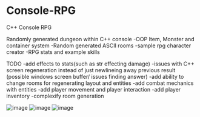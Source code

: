 # Console-RPG
C++ Console RPG

Randomly generated dungeon within C++ console
-OOP Item, Monster and container system
-Random generated ASCII rooms
-sample rpg character creator
-RPG stats and example skills

TODO
-add effects to stats(such as str effecting damage)
-issues with C++ screen regeneration instead of just newlineing away previous result (possible windows screen buffer/ issues finding answer)
-add ability to change rooms for regenerating layout and entities
-add combat mechanics with entities
-add player movement and player interaction
-add player inventory
-complexify room generation

![image](https://github.com/JohnARobinson/Console-RPG/assets/64566444/76f199da-dfa5-4093-afaf-5b5023dcb656)
![image](https://github.com/JohnARobinson/Console-RPG/assets/64566444/0d5a7bd4-3925-41dd-9a6e-15cf1bc718ab)
![image](https://github.com/JohnARobinson/Console-RPG/assets/64566444/eed71134-fa72-4532-ba27-5613629fa7ca)
